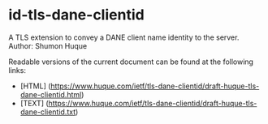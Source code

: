 # id-tls-dane-clientid
A TLS extension to convey a DANE client name identity to the server.  
Author: Shumon Huque

Readable versions of the current document can be found at the following links:

* [HTML] (https://www.huque.com/ietf/tls-dane-clientid/draft-huque-tls-dane-clientid.html)
* [TEXT] (https://www.huque.com/ietf/tls-dane-clientid/draft-huque-tls-dane-clientid.txt)
